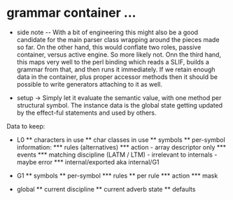 # grammar container ...

* side note -- With a bit of engineering this might also be a good
  candidate for the main parser class wrapping around the pieces made
  so far. On the other hand, this would conflate two roles, passive
  container, versus active engine. So more likely not. Onn the third
  hand, this maps very well to the perl binding which reads a SLIF,
  builds a grammar from that, and then runs it immediately. If we
  retain enough data in the container, plus proper accessor methods
  then it should be possible to write generators attaching to it as
  well.

* setup -> Simply let it evaluate the semantic value, with one method
  per structural symbol. The instance data is the global state getting
  updated by the effect-ful statements and used by others.

Data to keep:

* L0
** characters in use
** char classes in use
** symbols
** per-symbol information:
*** rules (alternatives)
*** action - array descriptor only
*** events
*** matching discipline (LATM / LTM) - irrelevant to internals - maybe error
*** internal/exported aka internal/G1

* G1
** symbols
** per-symbol
*** rules
** per rule
*** action
*** mask

* global
** current discipline
** current adverb state
** defaults

